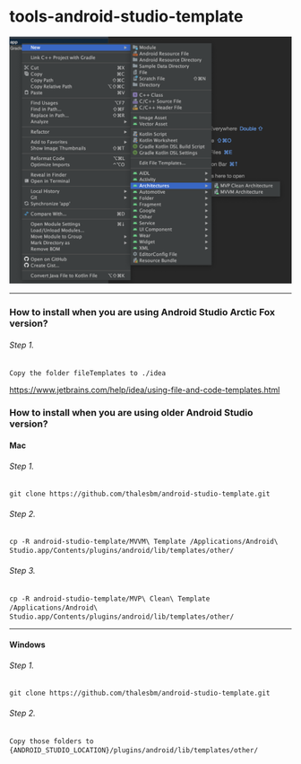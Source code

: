 # tools-android-studio-template

![](readme/show.png)

------

### How to install when you are using Android Studio Arctic Fox version?

###### Step 1.
```
Copy the folder fileTemplates to ./idea
```

https://www.jetbrains.com/help/idea/using-file-and-code-templates.html

### How to install when you are using older Android Studio version?

#### Mac

###### Step 1.
```
git clone https://github.com/thalesbm/android-studio-template.git
```

###### Step 2.
```
cp -R android-studio-template/MVVM\ Template /Applications/Android\ Studio.app/Contents/plugins/android/lib/templates/other/
```

###### Step 3.
```
cp -R android-studio-template/MVP\ Clean\ Template /Applications/Android\ Studio.app/Contents/plugins/android/lib/templates/other/
```

------

#### Windows

###### Step 1.
```
git clone https://github.com/thalesbm/android-studio-template.git
```

###### Step 2.
```
Copy those folders to {ANDROID_STUDIO_LOCATION}/plugins/android/lib/templates/other/
```

